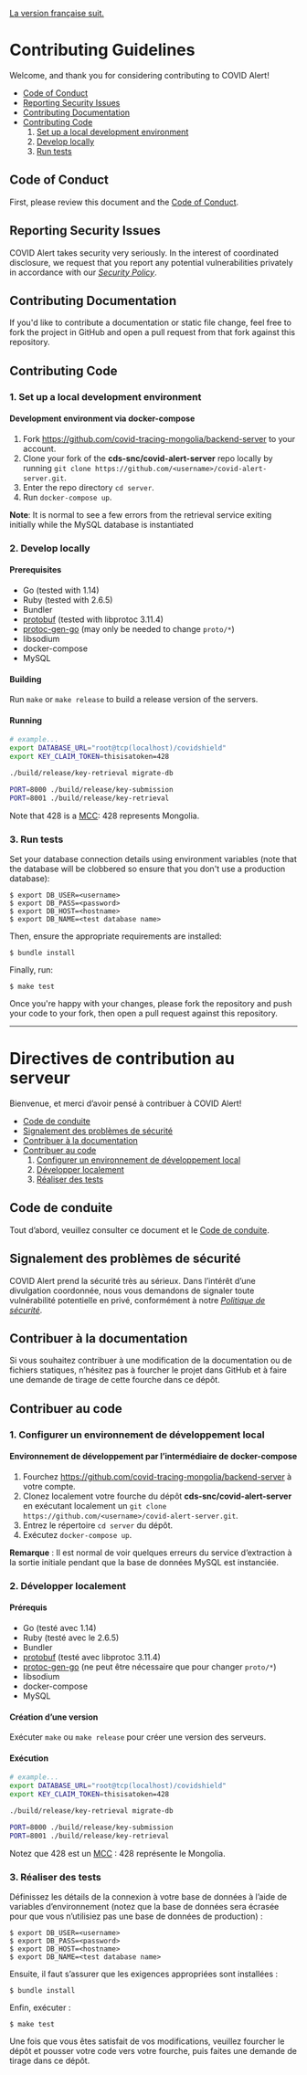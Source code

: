 [La version française suit.](#directives-de-contribution-au-serveur)

# Contributing Guidelines

Welcome, and thank you for considering contributing to COVID Alert!

- [Code of Conduct](#code-of-conduct)
- [Reporting Security Issues](#reporting-security-issues)
- [Contributing Documentation](#contributing-documentation)
- [Contributing Code](#contributing-code)
    1. [Set up a local development environment](#env-setup)   
    2. [Develop locally](#dev-local)  
    3. [Run tests](#run-tests)

## Code of Conduct

First, please review this document and the [Code of Conduct](CODE_OF_CONDUCT.md).

## Reporting Security Issues

COVID Alert takes security very seriously. In the interest of coordinated disclosure,
we request that you report any potential vulnerabilities privately in accordance with
our [_Security Policy_](SECURITY.md).

## Contributing Documentation

If you'd like to contribute a documentation or static file change, feel free to fork the project in GitHub and open a pull request from that fork against this repository.

## Contributing Code

<h3 id="env-setup">1. Set up a local development environment</h3>

#### Development environment via docker-compose

1. Fork https://github.com/covid-tracing-mongolia/backend-server to your account.
2. Clone your fork of the **cds-snc/covid-alert-server** repo locally by running `git clone https://github.com/<username>/covid-alert-server.git`.
3. Enter the repo directory `cd server`.
4. Run `docker-compose up`.

**Note**: It is normal to see a few errors from the retrieval service exiting initially while the MySQL database is instantiated

<h3 id="dev-local">2. Develop locally</h3>

#### Prerequisites

* Go (tested with 1.14)
* Ruby (tested with 2.6.5)
* Bundler
* [protobuf](https://developers.google.com/protocol-buffers/) (tested with libprotoc 3.11.4)
* [protoc-gen-go](https://github.com/golang/protobuf) (may only be needed to change `proto/*`)
* libsodium
* docker-compose
* MySQL

#### Building

Run `make` or `make release` to build a release version of the servers.

#### Running

```bash
# example...
export DATABASE_URL="root@tcp(localhost)/covidshield"
export KEY_CLAIM_TOKEN=thisisatoken=428

./build/release/key-retrieval migrate-db

PORT=8000 ./build/release/key-submission
PORT=8001 ./build/release/key-retrieval
```

Note that 428 is a [MCC](https://www.mcc-mnc.com/): 428 represents Mongolia.

<h3 id="run-tests">3. Run tests</h3>

Set your database connection details using environment variables
(note that the database will be clobbered so ensure that you don't use a
production database):

```shell
$ export DB_USER=<username>
$ export DB_PASS=<password>
$ export DB_HOST=<hostname>
$ export DB_NAME=<test database name>
```

Then, ensure the appropriate requirements are installed:

```shell
$ bundle install
```

Finally, run:
```shell
$ make test
```

Once you're happy with your changes, please fork the repository and push your code to your fork, then open a pull request against this repository.

____

# Directives de contribution au serveur

Bienvenue, et merci d’avoir pensé à contribuer à COVID Alert!

- [Code de conduite](#code-de-conduite)
- [Signalement des problèmes de sécurité](#signalement-des-problèmes-de-sécurité)
- [Contribuer à la documentation](#contribuer-à-la-documentation)
- [Contribuer au code](#contribuer-au-code)
    1. [Configurer un environnement de développement local](#1-configurer-un-environnement-de-développement-local)
    2. [Développer localement](#2-développer-localement)
    3. [Réaliser des tests](#3-réaliser-des-tests)

## Code de conduite

Tout d’abord, veuillez consulter ce document et le [Code de conduite](CODE_OF_CONDUCT.md).

## Signalement des problèmes de sécurité

COVID Alert prend la sécurité très au sérieux. Dans l’intérêt d’une divulgation coordonnée,
nous vous demandons de signaler toute vulnérabilité potentielle en privé, conformément à
notre [_Politique de sécurité_](SECURITY.md).

## Contribuer à la documentation

Si vous souhaitez contribuer à une modification de la documentation ou de fichiers statiques, n’hésitez pas à fourcher le projet dans GitHub et à faire une demande de tirage de cette fourche dans ce dépôt.

## Contribuer au code

<h3 id="env-setup">1. Configurer un environnement de développement local</h3>

#### Environnement de développement par l’intermédiaire de docker-compose

1. Fourchez https://github.com/covid-tracing-mongolia/backend-server à votre compte.
2. Clonez localement votre fourche du dépôt **cds-snc/covid-alert-server** en exécutant localement un `git clone https://github.com/<username>/covid-alert-server.git`.
3. Entrez le répertoire `cd server` du dépôt.
4. Exécutez `docker-compose up`.

**Remarque** : Il est normal de voir quelques erreurs du service d’extraction à la sortie initiale pendant que la base de données MySQL est instanciée.

<h3 id="dev-local">2. Développer localement</h3>

#### Prérequis

* Go (testé avec 1.14)
* Ruby (testé avec le 2.6.5)
* Bundler
* [protobuf](https://developers.google.com/protocol-buffers/) (testé avec libprotoc 3.11.4)
* [protoc-gen-go](https://github.com/golang/protobuf) (ne peut être nécessaire que pour changer `proto/*`)
* libsodium
* docker-compose
* MySQL

#### Création d’une version

Exécuter `make` ou `make release` pour créer une version des serveurs.

#### Exécution

```bash
# example...
export DATABASE_URL="root@tcp(localhost)/covidshield"
export KEY_CLAIM_TOKEN=thisisatoken=428

./build/release/key-retrieval migrate-db

PORT=8000 ./build/release/key-submission
PORT=8001 ./build/release/key-retrieval
```

Notez que 428 est un [MCC](https://www.mcc-mnc.com/) : 428 représente le Mongolia.

<h3 id="run-tests">3. Réaliser des tests</h3>

Définissez les détails de la connexion à votre base de données à l’aide de variables d’environnement (notez que la base de données sera écrasée pour que vous n’utilisiez pas une base de données de production) :

```shell
$ export DB_USER=<username>
$ export DB_PASS=<password>
$ export DB_HOST=<hostname>
$ export DB_NAME=<test database name>
```

Ensuite, il faut s’assurer que les exigences appropriées sont installées :

```shell
$ bundle install
```

Enfin, exécuter :
```shell
$ make test
```

Une fois que vous êtes satisfait de vos modifications, veuillez fourcher le dépôt et pousser votre code vers votre fourche, puis faites une demande de tirage dans ce dépôt.
